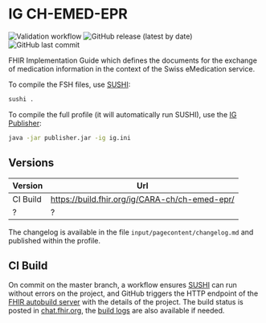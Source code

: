 # IG CH-EMED-EPR

![Validation workflow](https://github.com/CARA-ch/ch-emed-epr/actions/workflows/validation.yml/badge.svg)
![GitHub release (latest by date)](https://img.shields.io/github/v/release/CARA-ch/ch-emed-epr)
![GitHub last commit](https://img.shields.io/github/last-commit/CARA-ch/ch-emed-epr)

FHIR Implementation Guide which defines the documents for the exchange of medication information in the context of the Swiss eMedication service.

To compile the FSH files, use [SUSHI](https://github.com/FHIR/sushi):
```bash
sushi .
```

To compile the full profile (it will automatically run SUSHI), use the [IG Publisher](https://github.com/HL7/fhir-ig-publisher):
```bash
java -jar publisher.jar -ig ig.ini
```

## Versions

| Version  | Url                                            |
| -------- | ---------------------------------------------- |
| CI Build | https://build.fhir.org/ig/CARA-ch/ch-emed-epr/ |
| ?        | ?                                              |

The changelog is available in the file `input/pagecontent/changelog.md` and published within the profile.

## CI Build

On commit on the master branch, a workflow ensures [SUSHI](https://github.com/FHIR/sushi) can run without errors on the project,
and GitHub triggers the HTTP endpoint of the [FHIR autobuild server](https://github.com/FHIR/auto-ig-builder) with the details of the project.
The build status is posted in [chat.fhir.org](https://chat.fhir.org/#narrow/stream/179297-committers.2Fnotification/topic/ig-build),
the [build logs](http://build.fhir.org/ig/CARA-ch/ch-emed-epr/branches/master/build.log) are also available if needed.
